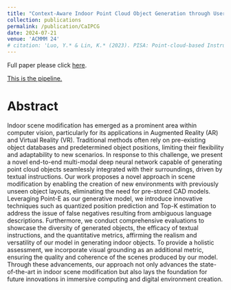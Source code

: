 ```yaml
---
title: "Context-Aware Indoor Point Cloud Object Generation through User Instructions"
collection: publications
permalink: /publication/CaIPCG
date: 2024-07-21
venue: 'ACMMM 24'
# citation: 'Luo, Y.* & Lin, K.* (2023). PISA: Point-cloud-based Instructed Scene Augmentation. arXiv preprint [Cs.CV] arXiv: arXiv.2311.16501.'
---
```

Full paper please click [here](https://arxiv.org/abs/2311.16501).

[This is the pipeline.](_publications/images/PISA-General_Pipeline.svg)

# Abstract #
Indoor scene modification has emerged as a prominent area within computer vision, particularly for its applications in Augmented Reality (AR) and Virtual Reality (VR). Traditional methods often rely on pre-existing object databases and predetermined object positions, limiting their flexibility and adaptability to new scenarios. In response to this challenge, we present a novel end-to-end multi-modal deep neural network capable of generating point cloud objects seamlessly integrated with their surroundings, driven by textual instructions. Our work proposes a novel approach in scene modification by enabling the creation of new environments with previously unseen object layouts, eliminating the need for pre-stored CAD models. Leveraging Point-E as our generative model, we introduce innovative techniques such as quantized position prediction and Top-K estimation to address the issue of false negatives resulting from ambiguous language descriptions. Furthermore, we conduct comprehensive evaluations to showcase the diversity of generated objects, the efficacy of textual instructions, and the quantitative metrics, affirming the realism and versatility of our model in generating indoor objects. To provide a holistic assessment, we incorporate visual grounding as an additional metric, ensuring the quality and coherence of the scenes produced by our model. Through these advancements, our approach not only advances the state-of-the-art in indoor scene modification but also lays the foundation for future innovations in immersive computing and digital environment creation.
